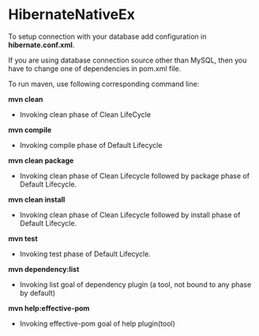 # HibernateNativeEx

To setup connection with your database add configuration in **hibernate.conf.xml**.

If you are using database connection source other than MySQL, then you have to change one of dependencies in pom.xml file.

To run maven, use following corresponding command line:

**mvn clean**
- Invoking clean phase of Clean LifeCycle

**mvn compile**
- Invoking compile phase of Default Lifecycle

**mvn clean package**
- Invoking clean phase of Clean Lifecycle followed by package phase of Default Lifecycle.

**mvn clean install**
- Invoking clean phase of Clean Lifecycle followed by install phase of Default Lifecycle.

**mvn test**
- Invoking test phase of Default Lifecycle.

**mvn dependency:list**
- Invoking list goal of dependency plugin (a tool, not bound to any phase by default)

**mvn help:effective-pom**
- Invoking effective-pom goal of help plugin(tool)
